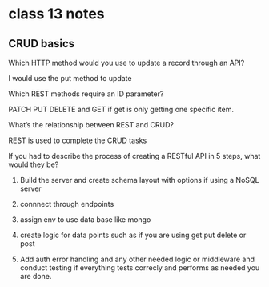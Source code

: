 # class 13 notes

## CRUD basics

Which HTTP method would you use to update a record through an API?  

I would use the put method to update

Which REST methods require an ID parameter?

PATCH PUT DELETE and GET if get is only getting one specific item.

What’s the relationship between REST and CRUD?

REST is used to complete the CRUD tasks

If you had to describe the process of creating a RESTful API in 5 steps, what would they be?

1. Build the server and create schema layout with options if using a NoSQL server

2. connnect through endpoints

3. assign env to use data base like mongo

4. create logic for data points such as if you are using get put delete or post

5. Add auth error handling and any other needed logic or middleware and conduct testing if everything tests correcly and performs as needed you are done.
